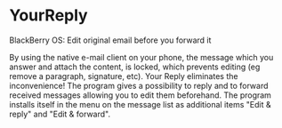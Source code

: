 # YourReply
BlackBerry OS: Edit original email before you forward it

By using the native e-mail client on your phone, the message which you answer and attach the content, is locked, which prevents editing (eg remove a paragraph, signature, etc). Your Reply eliminates the inconvenience! The program gives a possibility to reply and to forward received messages allowing you to edit them beforehand. 
The program installs itself in the menu on the message list as additional items "Edit & reply" and "Edit & forward". 
